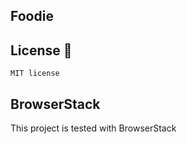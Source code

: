 ## Foodie

## License 📄

```
MIT license
```

## BrowserStack

This project is tested with BrowserStack
